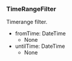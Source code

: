 ### TimeRangeFilter
Timerange filter.

- fromTime: DateTime
  - None
- untilTime: DateTime
  - None
